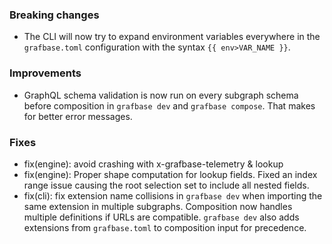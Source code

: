 ### Breaking changes

* The CLI will now try to expand environment variables everywhere in the `grafbase.toml` configuration with the syntax `{{ env>VAR_NAME }}`.

### Improvements

* GraphQL schema validation is now run on every subgraph schema before composition in `grafbase dev` and `grafbase compose`. That makes for better error messages.

### Fixes

* fix(engine): avoid crashing with x-grafbase-telemetry & lookup
* fix(engine): Proper shape computation for lookup fields. Fixed an index range issue causing the root selection set to include all nested fields.
* fix(cli): fix extension name collisions in `grafbase dev` when importing the same extension in multiple subgraphs. Composition now handles multiple definitions if URLs are compatible. `grafbase dev` also adds extensions from `grafbase.toml` to composition input for precedence.

